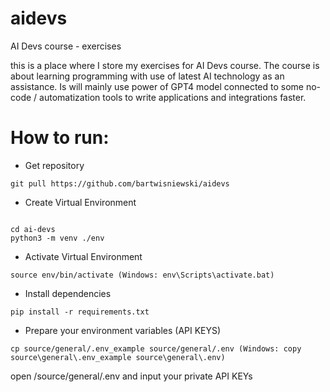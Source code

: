 # aidevs
AI Devs course - exercises

this is a place where I store my exercises for AI Devs course. The course is about learning programming with use of latest AI technology as an assistance. Is will mainly use power of GPT4 model connected to some no-code / automatization tools to write applications and integrations faster.

# How to run:

- Get repository
```
git pull https://github.com/bartwisniewski/aidevs
```

- Create Virtual Environment
```

cd ai-devs
python3 -m venv ./env
```

- Activate Virtual Environment
```
source env/bin/activate (Windows: env\Scripts\activate.bat)
```

- Install dependencies
```
pip install -r requirements.txt
```

- Prepare your environment variables (API KEYS)
```
cp source/general/.env_example source/general/.env (Windows: copy source\general\.env_example source\general\.env)
```
open /source/general/.env and input your private API KEYs
